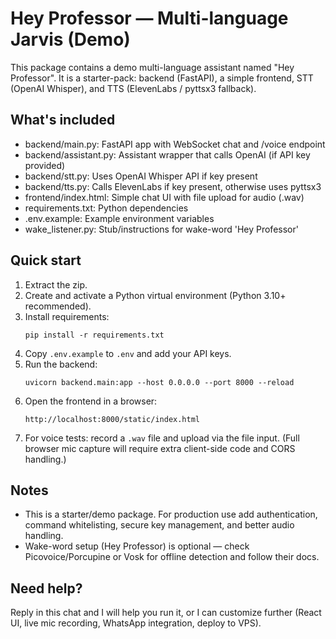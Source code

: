 # Hey Professor — Multi-language Jarvis (Demo)
This package contains a demo multi-language assistant named "Hey Professor".
It is a starter-pack: backend (FastAPI), a simple frontend, STT (OpenAI Whisper), and TTS (ElevenLabs / pyttsx3 fallback).

## What's included
- backend/main.py: FastAPI app with WebSocket chat and /voice endpoint
- backend/assistant.py: Assistant wrapper that calls OpenAI (if API key provided)
- backend/stt.py: Uses OpenAI Whisper API if key present
- backend/tts.py: Calls ElevenLabs if key present, otherwise uses pyttsx3
- frontend/index.html: Simple chat UI with file upload for audio (.wav)
- requirements.txt: Python dependencies
- .env.example: Example environment variables
- wake_listener.py: Stub/instructions for wake-word 'Hey Professor'

## Quick start
1. Extract the zip.
2. Create and activate a Python virtual environment (Python 3.10+ recommended).
3. Install requirements:
   ```
   pip install -r requirements.txt
   ```
4. Copy `.env.example` to `.env` and add your API keys.
5. Run the backend:
   ```
   uvicorn backend.main:app --host 0.0.0.0 --port 8000 --reload
   ```
6. Open the frontend in a browser:
   ```
   http://localhost:8000/static/index.html
   ```
7. For voice tests: record a `.wav` file and upload via the file input. (Full browser mic capture will require extra client-side code and CORS handling.)

## Notes
- This is a starter/demo package. For production use add authentication, command whitelisting, secure key management, and better audio handling.
- Wake-word setup (Hey Professor) is optional — check Picovoice/Porcupine or Vosk for offline detection and follow their docs.

## Need help?
Reply in this chat and I will help you run it, or I can customize further (React UI, live mic recording, WhatsApp integration, deploy to VPS).
